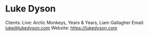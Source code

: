# Luke Dyson

Clients: Live: Arctic Monkeys, Years & Years, Liam Gallagher
Email: luke@lukedyson.com
Website: https://lukedyson.com